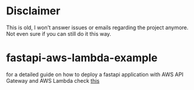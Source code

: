 # Disclaimer
This is old, I won't answer issues or emails regarding the project anymore. Not even sure if you can still do it this way.

# fastapi-aws-lambda-example

for a detailed guide on how to deploy a fastapi application with AWS API Gateway and AWS Lambda check [this](https://iwpnd.pw/articles/2020-01/deploy-fastapi-to-aws-lambda)
